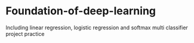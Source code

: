 # Foundation-of-deep-learning
Including linear regression, logistic regression and softmax multi classifier project practice
